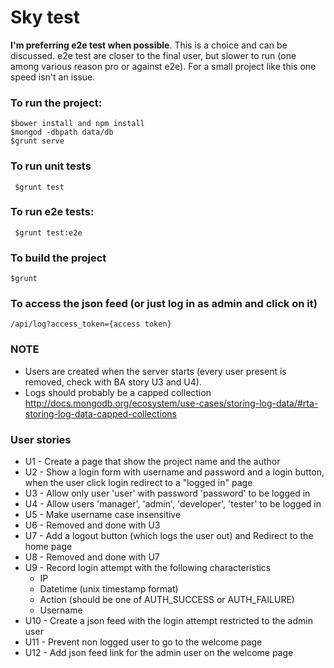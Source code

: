 # Sky test
**I'm preferring e2e test when possible**. This is a choice and can be discussed. e2e test are closer to the final user, but slower to run (one among various reason pro or against e2e). For a small project like this one speed isn't an issue.

### To run the project:
    $bower install and npm install
    $mongod -dbpath data/db
    $grunt serve

### To run unit tests
     $grunt test

### To run e2e tests:
     $grunt test:e2e

### To build the project
    $grunt

### To access the json feed (or just log in as admin and click on it)
    /api/log?access_token={access token}

### NOTE
  * Users are created when the server starts (every user present is removed, check with BA story U3 and U4).
  * Logs should probably be a capped collection http://docs.mongodb.org/ecosystem/use-cases/storing-log-data/#rta-storing-log-data-capped-collections

### User stories
  * U1 - Create a page that show the project name and the author
  * U2 - Show a login form with username and password and a login button, when the user click login redirect to a "logged in" page
  * U3 - Allow only user 'user' with password 'password' to be logged in
  * U4 - Allow users 'manager', 'admin', 'developer', 'tester' to be logged in
  * U5 - Make username case insensitive
  * U6 - Removed and done with U3
  * U7 - Add a logout button (which logs the user out) and Redirect to the home page
  * U8 - Removed and done with U7
  * U9 - Record login attempt with the following characteristics
    * IP
    * Datetime (unix timestamp format)
    * Action (should be one of AUTH_SUCCESS or AUTH_FAILURE)
    * Username
  * U10 - Create a json feed with the login attempt restricted to the admin user
  * U11 - Prevent non logged user to go to the welcome page
  * U12 - Add json feed link for the admin user on the welcome page